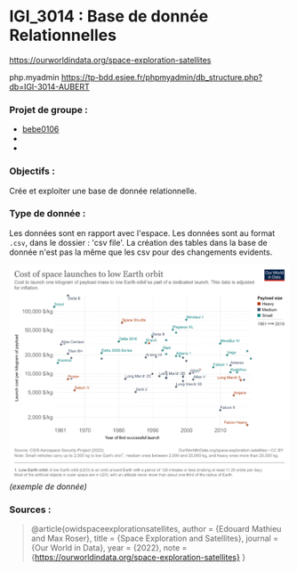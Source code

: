 # IGI_3014 : Base de donnée Relationnelles
https://ourworldindata.org/space-exploration-satellites

php.myadmin
https://tp-bdd.esiee.fr/phpmyadmin/db_structure.php?db=IGI-3014-AUBERT 

### Projet de groupe :
* [bebe0106](https://github.com/bebe0106)
* []()
* []()

### Objectifs : 
Crée et exploiter une base de donnée relationnelle.

### Type de donnée : 
Les données sont en rapport avec l'espace. 
Les données sont au format `.csv`, dans le dossier : 'csv file'. La création des tables dans la base de donnée n'est pas
la même que les csv pour des changements evidents.


![cost-space-launches-low-earth-orbit](assets/cost-space-launches-low-earth-orbit.png)
*(exemple de donnée)*

### Sources :
>@article{owidspaceexplorationsatellites,
    author = {Edouard Mathieu and Max Roser},
    title = {Space Exploration and Satellites},
    journal = {Our World in Data},
    year = {2022},
    note = {https://ourworldindata.org/space-exploration-satellites}
}
